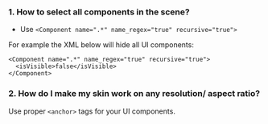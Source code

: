 ### 1. How to select all components in the scene?

- Use `<Component name=".*" name_regex="true" recursive="true">`

For example the XML below will hide all UI components:

```
<Component name=".*" name_regex="true" recursive="true">
  <isVisible>false</isVisible>
</Component>

```

### 2. How do I make my skin work on any resolution/ aspect ratio?

Use proper `<anchor>` tags for your UI components.
